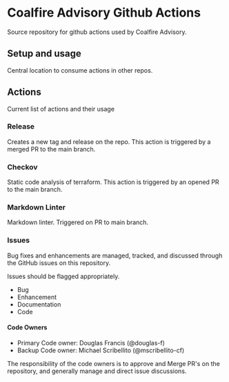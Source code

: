 # Coalfire Advisory Github Actions

Source repository for github actions used by Coalfire Advisory.

## Setup and usage

Central location to consume actions in other repos.

## Actions

Current list of actions and their usage

### Release

Creates a new tag and release on the repo.  This action is triggered by a merged PR to the main branch.

### Checkov

Static code analysis of terraform. This action is triggered by an opened PR to the main branch.

### Markdown Linter

Markdown linter. Triggered on PR to main branch.

### **Issues**

Bug fixes and enhancements are managed, tracked, and discussed through the GitHub issues on this repository.

Issues should be flagged appropriately.

- Bug
- Enhancement
- Documentation
- Code

#### Code Owners

- Primary Code owner: Douglas Francis (@douglas-f)
- Backup Code owner: Michael Scribellito (@mscribellito-cf)

The responsibility of the code owners is to approve and Merge PR's on the repository, and generally manage and direct issue discussions.